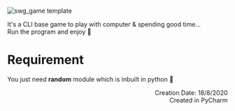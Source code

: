 ![swg_game template](https://github.com/rmondal-official/Snake-Water-Gun_game/assets/78198704/13fbf439-7e08-4575-8b30-aa6d737b8c45)

It's a CLI base game to play with computer & spending good time...  
Run the program and enjoy 🤞

# Requirement
You just need **random** module which is inbuilt in python 🙂

<div dir="rtl">
Creation Date: 18/8/2020 <br>
Created in PyCharm
<div/>

